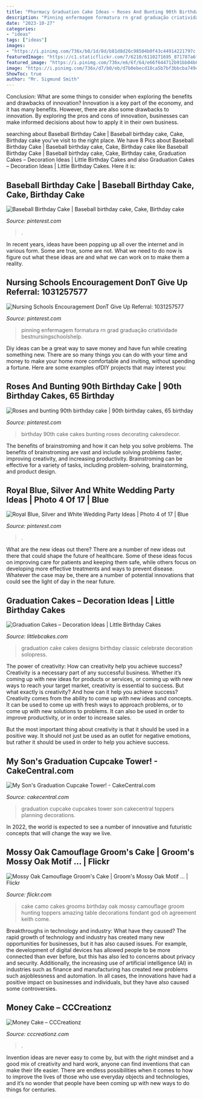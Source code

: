 ```yaml
---
title: "Pharmacy Graduation Cake Ideas ~ Roses And Bunting 90th Birthday Cake"
description: "Pinning enfermagem formatura rn grad graduação criatividade bestnursingschoolshelp"
date: "2023-10-27"
categories:
- "ideas"
tags: ["ideas"]
images:
- "https://i.pinimg.com/736x/b8/1d/8d/b81d8d26c98504b0f43c44914221797c.jpg"
featuredImage: "https://c1.staticflickr.com/7/6210/6110271695_871787a6f6_b.jpg"
featured_image: "https://i.pinimg.com/736x/e6/6f/64/e66f644712b91bb04b02c802f24c48e9.jpg"
image: "https://i.pinimg.com/736x/d7/b0/eb/d7b0ebecd18ca5b7bf3bbcba7494bf1e.jpg"
ShowToc: true
author: "Mr. Sigmund Smith"
---
```



Conclusion: What are some things to consider when exploring the benefits and drawbacks of innovation?
Innovation is a key part of the economy, and it has many benefits. However, there are also some drawbacks to innovation. By exploring the pros and cons of innovation, businesses can make informed decisions about how to apply it in their own business.

	

		
searching about Baseball Birthday Cake | Baseball birthday cake, Cake, Birthday cake you've visit to the right place. We have 8 Pics about Baseball Birthday Cake | Baseball birthday cake, Cake, Birthday cake like Baseball Birthday Cake | Baseball birthday cake, Cake, Birthday cake, Graduation Cakes – Decoration Ideas | Little Birthday Cakes and also Graduation Cakes – Decoration Ideas | Little Birthday Cakes. Here it is:
		
    
## Baseball Birthday Cake | Baseball Birthday Cake, Cake, Birthday Cake

<img loading=lazy src="https://i.pinimg.com/736x/b8/1d/8d/b81d8d26c98504b0f43c44914221797c.jpg" onerror="this.onerror=null;this.src='https://tse3.mm.bing.net/th?id=OIP.XBS_HhTZQ4tbaKWesIE75AHaJ3&amp;pid=15.1';" alt="Baseball Birthday Cake | Baseball birthday cake, Cake, Birthday cake">

_Source: pinterest.com_

>. 

	

In recent years, ideas have been popping up all over the internet and in various form. Some are true, some are not. What we need to do now is figure out what these ideas are and what we can work on to make them a reality.

    
## Nursing Schools Encouragement DonT Give Up Referral: 1031257577

<img loading=lazy src="https://i.pinimg.com/736x/8e/f7/e2/8ef7e2e59a0197cc1831ef9cb45058ec.jpg" onerror="this.onerror=null;this.src='https://tse4.mm.bing.net/th?id=OIP.tXC1ZNE9K9qRBKWaTUuY6gHaLH&amp;pid=15.1';" alt="Nursing Schools Encouragement DonT Give Up Referral: 1031257577">

_Source: pinterest.com_

>pinning enfermagem formatura rn grad graduação criatividade bestnursingschoolshelp. 

	

Diy ideas can be a great way to save money and have fun while creating something new. There are so many things you can do with your time and money to make your home more comfortable and inviting, without spending a fortune. Here are some examples ofDIY projects that may interest you: 

    
## Roses And Bunting 90th Birthday Cake | 90th Birthday Cakes, 65 Birthday

<img loading=lazy src="https://i.pinimg.com/736x/d7/b0/eb/d7b0ebecd18ca5b7bf3bbcba7494bf1e.jpg" onerror="this.onerror=null;this.src='https://tse2.mm.bing.net/th?id=OIP.6CoIBPtgjDiAbzxVFEq_lQHaJ6&amp;pid=15.1';" alt="Roses and bunting 90th birthday cake | 90th birthday cakes, 65 birthday">

_Source: pinterest.com_

>birthday 90th cake cakes bunting roses decorating cakesdecor. 

	

The benefits of brainstroming and how it can help you solve problems.
The benefits of brainstroming are vast and include solving problems faster, improving creativity, and increasing productivity. Brainstroming can be effective for a variety of tasks, including problem-solving, brainstorming, and product design.

    
## Royal Blue, Silver And White Wedding Party Ideas | Photo 4 Of 17 | Blue

<img loading=lazy src="https://i.pinimg.com/736x/e6/6f/64/e66f644712b91bb04b02c802f24c48e9.jpg" onerror="this.onerror=null;this.src='https://tse4.mm.bing.net/th?id=OIP.3GFrUYEuo9r8tePs-xJKJQHaJ3&amp;pid=15.1';" alt="Royal Blue, Silver and White Wedding Party Ideas | Photo 4 of 17 | Blue">

_Source: pinterest.com_

>. 

	

What are the new ideas out there?
There are a number of new ideas out there that could shape the future of healthcare. Some of these ideas focus on improving care for patients and keeping them safe, while others focus on developing more effective treatments and ways to prevent disease. Whatever the case may be, there are a number of potential innovations that could see the light of day in the near future.

    
## Graduation Cakes – Decoration Ideas | Little Birthday Cakes

<img loading=lazy src="http://www.littlebcakes.com/wp-content/uploads/2013/08/Graduation-Cake-Pics.jpg" onerror="this.onerror=null;this.src='https://tse4.mm.bing.net/th?id=OIP.FzF5xyvvONHBAF88429-cgHaJ4&amp;pid=15.1';" alt="Graduation Cakes – Decoration Ideas | Little Birthday Cakes">

_Source: littlebcakes.com_

>graduation cake cakes designs birthday classic celebrate decoration solopress. 

	

The power of creativity: How can creativity help you achieve success?
Creativity is a necessary part of any successful business. Whether it’s coming up with new ideas for products or services, or coming up with new ways to reach your target market, creativity is essential to success. But what exactly is creativity? And how can it help you achieve success?
Creativity comes from the ability to come up with new ideas and concepts. It can be used to come up with fresh ways to approach problems, or to come up with new solutions to problems. It can also be used in order to improve productivity, or in order to increase sales.

But the most important thing about creativity is that it should be used in a positive way. It should not just be used as an outlet for negative emotions, but rather it should be used in order to help you achieve success.

    
## My Son&#039;s Graduation Cupcake Tower! - CakeCentral.com

<img loading=lazy src="https://cdn001.cakecentral.com/gallery/2015/03/900_47792kVZN_my-sons-graduation-cupcake-tower.jpg" onerror="this.onerror=null;this.src='https://tse4.mm.bing.net/th?id=OIP.njCwj_2pfzfuqdPqCrM_VwHaJ4&amp;pid=15.1';" alt="My Son&#039;s Graduation Cupcake Tower! - CakeCentral.com">

_Source: cakecentral.com_

>graduation cupcake cupcakes tower son cakecentral toppers planning decorations. 

	

In 2022, the world is expected to see a number of innovative and futuristic concepts that will change the way we live.

    
## Mossy Oak Camouflage Groom&#039;s Cake | Groom&#039;s Mossy Oak Motif … | Flickr

<img loading=lazy src="https://c1.staticflickr.com/7/6210/6110271695_871787a6f6_b.jpg" onerror="this.onerror=null;this.src='https://tse2.mm.bing.net/th?id=OIP.4gUoZui3u15a_ggvaZ-4ygHaIi&amp;pid=15.1';" alt="Mossy Oak Camouflage Groom&#039;s Cake | Groom&#039;s Mossy Oak Motif … | Flickr">

_Source: flickr.com_

>cake camo cakes grooms birthday oak mossy camouflage groom hunting toppers amazing table decorations fondant god oh agreement keith come. 

	

Breakthroughs in technology and industry: What have they caused?
The rapid growth of technology and industry has created many new opportunities for businesses, but it has also caused issues. For example, the development of digital devices has allowed people to be more connected than ever before, but this has also led to concerns about privacy and security. Additionally, the increasing use of artificial intelligence (AI) in industries such as finance and manufacturing has created new problems such asjoblessness and automation. In all cases, the innovations have had a positive impact on businesses and individuals, but they have also caused some controversies.

    
## Money Cake – CCCreationz

<img loading=lazy src="https://cdn.shopify.com/s/files/1/0035/6024/3289/products/54423239_10205556004135804_7597781500058140672_n_1200x1200.jpg?v=1571724877" onerror="this.onerror=null;this.src='https://tse2.mm.bing.net/th?id=OIP.cftOfd52g_8_IjIf99rc-gHaNd&amp;pid=15.1';" alt="Money Cake – CCCreationz">

_Source: cccreationz.com_

>. 

	

Invention ideas are never easy to come by, but with the right mindset and a good mix of creativity and hard work, anyone can find inventions that can make their life easier. There are endless possibilities when it comes to how to improve the lives of those who use everyday objects and technologies, and it’s no wonder that people have been coming up with new ways to do things for centuries.

